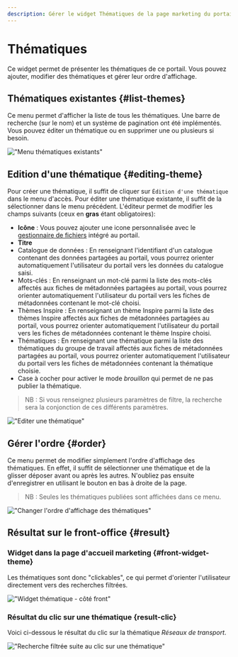 ```yaml
---
description: Gérer le widget Thématiques de la page marketing du portail Isogeo
---
```

# Thématiques

Ce widget permet de présenter les thématiques de ce portail. Vous pouvez ajouter, modifier des thématiques et gérer leur ordre d'affichage.

## Thématiques existantes {#list-themes}

Ce menu permet d'afficher la liste de tous les thématiques. Une barre de recherche (sur le nom) et un système de pagination ont été implémentés. Vous pouvez éditer un thématique ou en supprimer une ou plusieurs si besoin. 

!["Menu thématiques existants"](/assets/back_list_theme.png)

## Edition d'une thématique {#editing-theme}

Pour créer une thématique, il suffit de cliquer sur `Édition d'une thématique` dans le menu d'accès. Pour éditer une thématique existante, il suffit de la sélectionner dans le menu précédent.
L'éditeur permet de modifier les champs suivants (ceux en **gras** étant obligatoires):

* **Icône** : Vous pouvez ajouter une icone personnalisée avec le [gestionnaire de fichiers](/medias/filesmanager.md) intégré au portail.
* **Titre**
* Catalogue de données : En renseignant l'identifiant d'un catalogue contenant des données partagées au portail, vous pourrez orienter automatiquement l'utilisateur du portail vers les données du catalogue saisi.
* Mots-clés : En renseignant un mot-clé parmi la liste des mots-clés affectés aux fiches de métadonnées partagées au portail, vous pourrez orienter automatiquement l'utilisateur du portail vers les fiches de métadonnées contenant le mot-clé choisi.
* Thèmes Inspire : En renseignant un thème Inspire parmi la liste des thèmes Inspire affectés aux fiches de métadonnées partagées au portail, vous pourrez orienter automatiquement l'utilisateur du portail vers les fiches de métadonnées contenant le thème Inspire choisi.
* Thématiques : En renseignant une thématique parmi la liste des thématiques du groupe de travail affectés aux fiches de métadonnées partagées au portail, vous pourrez orienter automatiquement l'utilisateur du portail vers les fiches de métadonnées contenant la thématique choisie.
* Case à cocher pour activer le mode *brouillon* qui permet de ne pas publier la thématique.

> NB : Si vous renseignez plusieurs paramètres de filtre, la recherche sera la conjonction de ces différents paramètres.
> 
!["Editer une thématique"](/assets/back_edit_theme.png)

## Gérer l'ordre {#order}

Ce menu permet de modifier simplement l'ordre d'affichage des thématiques. 
En effet, il suffit de sélectionner une thématique et de la glisser déposer avant ou après les autres.
N'oubliez pas ensuite d'enregistrer en utilisant le bouton <i class="ti-save"></i> en bas à droite de la page.

> NB : Seules les thématiques publiées sont affichées dans ce menu.

!["Changer l'ordre d'affichage des thématiques"](/assets/back_order_theme.png)

## Résultat sur le front-office {#result}

### Widget dans la page d'accueil marketing {#front-widget-theme}

Les thématiques sont donc "clickables", ce qui permet d'orienter l'utilisateur directement vers des recherches filtrées.

!["Widget thématique - côté front"](/assets/front_widget_theme.png)

### Résultat du clic sur une thématique {result-clic}

Voici ci-dessous le résultat du clic sur la thématique *Réseaux de transport*.

!["Recherche filtrée suite au clic sur une thématique"](/assets/front_theme.png)